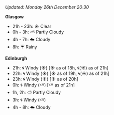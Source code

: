 *Updated: Monday 26th December 20:30*

**Glasgow**

* 21h - 23h: :sunny: Clear
* 0h - 3h: :partly_sunny: Partly Cloudy
* 4h - 7h: :cloud: Cloudy
* 8h: :umbrella: Rainy

**Edinburgh**

* 21h: :cyclone: Windy (:sunny:) [:sunny: as of 18h, :cyclone:(:sunny:) as of 21h]
* 22h: :cyclone: Windy (:sunny:) [:sunny: as of 19h, :cyclone:(:sunny:) as of 21h]
* 23h: :cyclone: Windy (:sunny:) [:sunny: as of 20h]
* 0h: :cyclone: Windy (:partly_sunny:) [:partly_sunny: as of 21h]
* 1h, 2h: :partly_sunny: Partly Cloudy
* 3h: :cyclone: Windy (:partly_sunny:)
* 4h - 8h: :cloud: Cloudy
